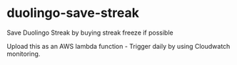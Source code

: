 # duolingo-save-streak
Save Duolingo Streak by buying streak freeze if possible

Upload this as an AWS lambda function - Trigger daily by using Cloudwatch monitoring.
